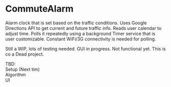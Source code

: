 # CommuteAlarm
Alarm clock that is set based on the traffic conditions. Uses Google Directions API to get current and future traffic info. Reads user calendar to adjust time. Polls it repeatedly using a background Timer service that is user customizable. Constant WiFi/3G connectivity is needed for polling.

Still a WIP, lots of testing needed. GUI in progress. Not functional yet. This is co a Dead project.

TBD: <br/>
Setup (Next tim)<br/>
Algorithm <br/>
UI <br/>
